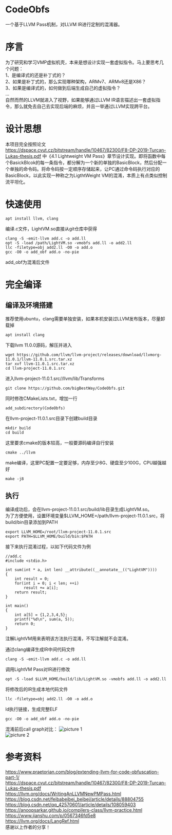 # CodeObfs
一个基于LLVM Pass机制，对LLVM IR进行定制的混淆器。  
# 序言  
为了研究和学习VMP虚拟机壳，本来是想设计实现一套虚拟指令。马上要思考几个问题：  
1、是编译式的还是补丁式的？  
2、如果是补丁式的，那么实现哪种架构，ARMv7、ARMv8还是X86？  
3、如果是编译式的，如何做到后端生成自己的虚拟指令？  
...  
自然而然的LLVM就进入了视野，如果能够通过LLVM IR语言描述出一套虚拟指令，那么就免去自己去实现后端的麻烦，并且一举通过LLVM实现跨平台。
# 设计思想
本项目完全按照论文
https://dspace.cvut.cz/bitstream/handle/10467/82300/F8-DP-2019-Turcan-Lukas-thesis.pdf 中《4.1 Lightweight VM Pass》章节设计实现。即将函数中每个BasickBlcok的每一条指令，都分解为一个新的单独的BasicBlock，然后分配一个单独的命令码。将命令码按一定顺序存储起来，让PC通过命令码执行对应的BasicBlock，以此实现一种称之为LigthtWeight VM的混淆，本质上有点类似控制流平坦化。
# 快速使用
```
apt install llvm, clang
```
编译.c文件，LightVM.so直接从git仓库中获得
```
clang -S -emit-llvm add.c -o add.ll
opt -S -load /path/LightVM.so -vmobfs add.ll -o add2.ll
llc -filetype=obj add2.ll -O0 -o add.o
gcc -O0 -o add_obf add.o -no-pie
```
add_obf为混淆后文件
# 完全编译
## 编译及环境搭建
推荐使用ubuntu，clang需要单独安装，如果本机安装过LLVM发布版本，尽量卸载掉
```
apt install clang
```
下载llvm 11.0.0源码，解压并进入
```
wget https://github.com/llvm/llvm-project/releases/download/llvmorg-11.0.1/llvm-11.0.1.src.tar.xz
tar xvf llvm-11.0.1.src.tar.xz
cd llvm-project-11.0.1.src
```
进入llvm-project-11.0.1.src//llvm/lib/Transforms
```
git clone https://github.com/bigBestWay/CodeObfs.git
```
同时修改CMakeLists.txt，增加一行
```
add_subdirectory(CodeObfs)
```
在llvm-project-11.0.1.src目录下创建build目录
```
mkdir build
cd build
```
这里要求cmake的版本较高，一般要源码编译自行安装
```
cmake ../llvm
```
make编译，这里PC配置一定要足够，内存至少8G、硬盘至少100G，CPU越强越好
```
make -j8
```
## 执行
编译成功后，会在llvm-project-11.0.1.src/build/lib目录生成LightVM.so。  
为了方便使用，设置环境变量$LLVM_HOME=/path/llvm-project-11.0.1.src，将build/bin目录添加到PATH
```
export LLVM_HOME=/root/llvm-project-11.0.1.src
export PATH=$LLVM_HOME/build/bin:$PATH
```
接下来执行混淆过程，以如下代码文件为例
```
//add.c
#include <stdio.h>

int sum(int * a, int len) __attribute((__annotate__(("LightVM"))))
{
    int result = 0;
    for(int i = 0; i < len; ++i)
        result += a[i];
    return result;
}

int main()
{
    int a[5] = {1,2,3,4,5};
    printf("%d\n", sum(a, 5));
    return 0;
}

```
注解LightVM用来表明该方法执行混淆，不写注解就不会混淆。  

通过clang编译生成IR中间代码文件
```
clang -S -emit-llvm add.c -o add.ll
```
调用LightVM Pass对IR进行修改
```
opt -S -load $LLVM_HOME/build/lib/LightVM.so -vmobfs add.ll -o add2.ll
```
将修改后的IR生成本地代码文件
```
llc -filetype=obj add2.ll -O0 -o add.o
```
ld执行链接，生成完整ELF
```
gcc -O0 -o add_obf add.o -no-pie
```

混淆前后call graph对比：
![picture 1](images/87336040967362c5096fe0caf415adfb7ffb7bb453ae7944851ed65a82b3247d.png)  
![picture 2](images/d0addbff507cece9d2cee4d38bafe9cb43be8f539a489f33e21009162c5a4486.png)  


# 参考资料
https://www.praetorian.com/blog/extending-llvm-for-code-obfuscation-part-1/  
https://dspace.cvut.cz/bitstream/handle/10467/82300/F8-DP-2019-Turcan-Lukas-thesis.pdf  
https://llvm.org/docs/WritingAnLLVMNewPMPass.html  
https://blog.csdn.net/feibabeibei_beibei/article/details/88804755  
https://blog.csdn.net/qq_42570601/article/details/108059403  
https://anoopsarkar.github.io/compilers-class/llvm-practice.html  
https://www.jianshu.com/p/0567346fd5e8  
https://llvm.org/docs/LangRef.html  
感谢以上作者的分享！  
